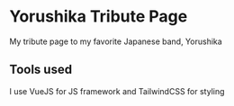# Yorushika Tribute Page
My tribute page to my favorite Japanese band, Yorushika
## Tools used
I use VueJS for JS framework and TailwindCSS for styling
